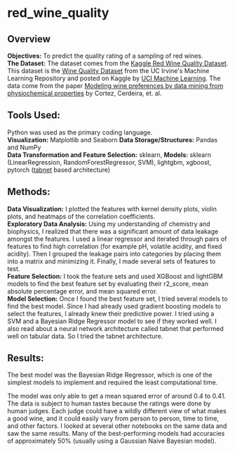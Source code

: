 # red_wine_quality  
## Overview  

**Objectives:** To predict the quality rating of a sampling of red wines.  
**The Dataset:** The dataset comes from the [Kaggle Red Wine Quality Dataset](https://www.kaggle.com/datasets/uciml/red-wine-quality-cortez-et-al-2009). This dataset is the [Wine Quality Dataset](https://archive.ics.uci.edu/dataset/186/wine+quality) from the UC Irvine's Machine Learning Repository and posted on Kaggle by [UCI Machine Learning](https://www.kaggle.com/organizations/uciml). The data come from the paper [Modeling wine preferences by data mining from physiochemical properties](https://www.semanticscholar.org/paper/Modeling-wine-preferences-by-data-mining-from-Cortez-Cerdeira/bf15a0ccc14ac1deb5cea570c870389c16be019c) by Cortez, Cerdeira, et. al.  

## Tools Used:  
Python was used as the primary coding language.  
**Visualization:** Matplotlib and Seaborn
**Data Storage/Structures:** Pandas and NumPy  
**Data Transformation and Feature Selection:** sklearn, 
**Models:** sklearn (LinearRegression, RandomForestRegressor, SVM), lightgbm, xgboost, pytorch ([tabnet](https://arxiv.org/abs/1908.07442) based architecture)  

## Methods:  
**Data Visualization:** I plotted the features with kernel density plots, violin plots, and heatmaps of the correlation coefficients.  
**Exploratory Data Analysis:** Using my understanding of chemistry and biophysics, I realized that there was a significant amount of data leakage amongst the features. I used a linear regressor and iterated through pairs of features to find high correlation (for example pH, volatile acidity, and fixed acidity). Then I grouped the leakage pairs into categories by placing them into a matrix and minimizing it. Finally, I made several sets of features to test.  
**Feature Selection:** I took the feature sets and used XGBoost and lightGBM models to find the best feature set by evaluating their r2_score, mean absolute percentage error, and mean squared error.  
**Model Selection:** Once I found the best feature set, I tried several models to find the best model. Since I had already used gradient boosting models to select the features, I already knew their predictive power. I tried using a SVM and a Bayesian Ridge Regressor model to see if they worked well. I also read about a neural network architecture called tabnet that performed well on tabular data. So I tried the tabnet architecture.  

## Results:  

The best model was the Bayesian Ridge Regressor, which is one of the simplest models to implement and required the least computational time.

The model was only able to get a mean squared error of around 0.4 to 0.41. The data is subject to human tastes because the ratings were done by human judges. Each judge could have a wildly different view of what makes a good wine, and it could easily vary from person to person, time to time, and other factors. I looked at several other notebooks on the same data and saw the same results. Many of the best-performing models had accuracies of approximately 50% (usually using a Gaussian Naive Bayesian model).  
